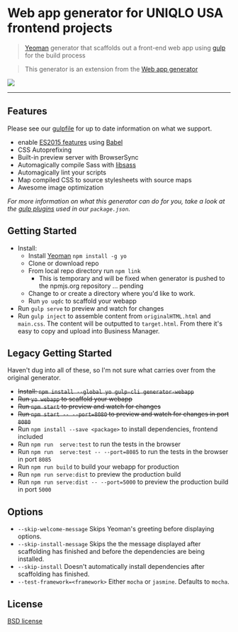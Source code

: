 # Web app generator for UNIQLO USA frontend projects

> [Yeoman](http://yeoman.io) generator that scaffolds out a front-end web app using [gulp](http://gulpjs.com/) for the build process

> This generator is an extension from the [Web app generator](https://github.com/yeoman/generator-webapp) 

![](screenshot.png)

---


## Features

Please see our [gulpfile](app/templates/gulpfile.js) for up to date information on what we support.

* enable [ES2015 features](https://babeljs.io/docs/learn-es2015/) using [Babel](https://babeljs.io)
* CSS Autoprefixing
* Built-in preview server with BrowserSync
* Automagically compile Sass with [libsass](http://libsass.org)
* Automagically lint your scripts
* Map compiled CSS to source stylesheets with source maps
* Awesome image optimization

*For more information on what this generator can do for you, take a look at the [gulp plugins](app/templates/_package.json) used in our `package.json`.*



## Getting Started

- Install:
  - Install [Yeoman](http://yeoman.io) `npm install -g yo`
  - Clone or download repo
  - From local repo directory run `npm link`
    - This is temporary and will be fixed when generator is pushed to the npmjs.org repository ... pending
  - Change to or create a directory where you'd like to work.
  - Run `yo uqdc` to scaffold your webapp
- Run `gulp serve` to preview and watch for changes
- Run `gulp inject` to assemble content from `originalHTML.html` and `main.css`. The content will be outputted to `target.html`. From there it's easy to copy and upload into Business Manager.


## Legacy Getting Started

Haven't dug into all of these, so I'm not sure what carries over from the original generator.
- ~~Install: `npm install --global yo gulp-cli generator-webapp`~~
- ~~Run `yo webapp` to scaffold your webapp~~
- ~~Run `npm start` to preview and watch for changes~~
- ~~Run `npm start -- --port=8080` to preview and watch for changes in port `8080`~~
- Run `npm install --save <package>` to install dependencies, frontend included
- Run `npm run  serve:test` to run the tests in the browser
- Run `npm run  serve:test -- --port=8085` to run the tests in the browser in port `8085`
- Run `npm run build` to build your webapp for production
- Run `npm run serve:dist` to preview the production build
- Run `npm run serve:dist -- --port=5000` to preview the production build in port `5000`


<!-- ## Docs

* [getting started](docs/README.md) with this generator
* [recipes](docs/recipes/README.md) for integrating other popular technologies like CoffeeScript -->


## Options

- `--skip-welcome-message`
  Skips Yeoman's greeting before displaying options.
- `--skip-install-message`
  Skips the the message displayed after scaffolding has finished and before the dependencies are being installed.
- `--skip-install`
  Doesn't automatically install dependencies after scaffolding has finished.
- `--test-framework=<framework>`
  Either `mocha` or `jasmine`. Defaults to `mocha`.


## License

[BSD license](http://opensource.org/licenses/bsd-license.php)
